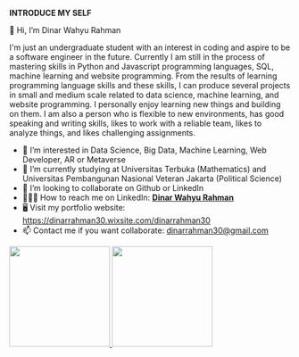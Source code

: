 **INTRODUCE MY SELF**

👋 Hi, I’m Dinar Wahyu Rahman

I'm just an undergraduate student with an interest in coding and aspire to be a software engineer in the future. Currently I am still in the process of mastering skills in Python and Javascript programming languages, SQL, machine learning and website programming. From the results of learning programming language skills and these skills, I can produce several projects in small and medium scale related to data science, machine learning, and website programming. I personally enjoy learning new things and building on them. I am also a person who is flexible to new environments, has good speaking and writing skills, likes to work with a reliable team, likes to analyze things, and likes challenging assignments.


- 👀 I’m interested in Data Science, Big Data, Machine Learning, Web Developer, AR or Metaverse
- 🌱 I’m currently studying at Universitas Terbuka (Mathematics) and Universitas Pembangunan Nasional Veteran Jakarta (Political Science)
- 💞️ I’m looking to collaborate on Github or LinkedIn
- 👩🏻‍💼 How to reach me on LinkedIn: **[Dinar Wahyu Rahman](https://www.linkedin.com/in/dinar-wahyu-rahman-00a405162/)** 
- 🖥 Visit my portfolio website: https://dinarrahman30.wixsite.com/dinarrahman30
- 📫 Contact me if you want collaborate: dinarrahman30@gmail.com 

<p align="left">
<a href="https://github.com/dinarrahman30">
  <img height="180em" src="https://github-readme-stats-eight-theta.vercel.app/api?username=dinarrahman30&show_icons=true&theme=algolia&include_all_commits=true&count_private=true"/>
  <img height="180em" src="https://github-readme-stats-eight-theta.vercel.app/api/top-langs/?username=dinarrahman30&layout=compact&langs_count=8&theme=algolia"/>
</a>
</p>

<!---
dinarrahman30/dinarrahman30 is a ✨ special ✨ repository because its `README.md` (this file) appears on your GitHub profile.
You can click the Preview link to take a look at your changes.
--->
